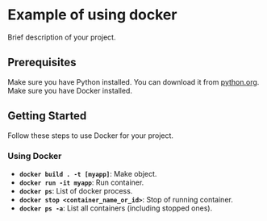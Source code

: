 # Example of using docker

Brief description of your project.

## Prerequisites

Make sure you have Python installed. You can download it from [python.org](https://www.python.org/).
Make sure you have Docker installed.

## Getting Started

Follow these steps to use Docker for your project.

### Using Docker

- **`docker build . -t [myapp]`**: Make object.
- **`docker run -it myapp`**: Run container.
- **`docker ps`**: List of docker process.
- **`docker stop <container_name_or_id>`**: Stop of running container.
- **`docker ps -a`**: List all containers (including stopped ones).
